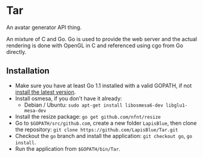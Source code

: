 # Tar
An avatar generator API thing.

An mixture of C and Go. Go is used to provide the web server and the actual rendering is done with OpenGL in C and referenced using cgo from Go directly.

## Installation
- Make sure you have at least Go 1.1 installed with a valid GOPATH, if not [install the latest version](http://golang.org/doc/install).
- Install osmesa, if you don't have it already:
  - Debian / Ubuntu: `sudo apt-get install libosmesa6-dev libglu1-mesa-dev`
- Install the resize package: `go get github.com/nfnt/resize`
- Go to `$GOPATH/src/github.com`, create a new folder `LapisBlue`, then clone the repository: `git clone https://github.com/LapisBlue/Tar.git`
- Checkout the `go` branch and install the application: `git checkout go`, `go install`.
- Run the application from `$GOPATH/bin/Tar`.
